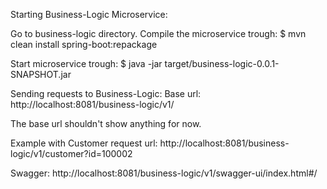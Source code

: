 Starting Business-Logic Microservice:

Go to business-logic directory.
Compile the microservice trough:
    $ mvn clean install spring-boot:repackage

Start microservice trough:
    $ java -jar target/business-logic-0.0.1-SNAPSHOT.jar

Sending requests to Business-Logic:
Base url: 
        http://localhost:8081/business-logic/v1/ 

The base url shouldn't show anything for now.

Example with Customer request url: 
    http://localhost:8081/business-logic/v1/customer?id=100002

Swagger: 
    http://localhost:8081/business-logic/v1/swagger-ui/index.html#/